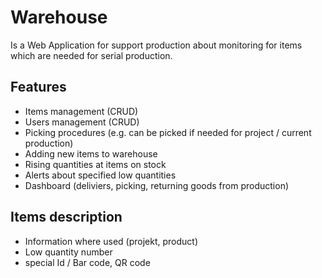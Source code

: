# Warehouse
Is a Web Application for support production about monitoring for items which are needed for serial production.

## Features
- Items management (CRUD)
- Users management (CRUD)
- Picking procedures (e.g. can be picked if needed for project / current production)
- Adding new items to warehouse
- Rising quantities at items on stock
- Alerts about specified low quantities
- Dashboard (deliviers, picking, returning goods from production)
## Items description
- Information where used (projekt, product)
- Low quantity number
- special Id / Bar code, QR code
